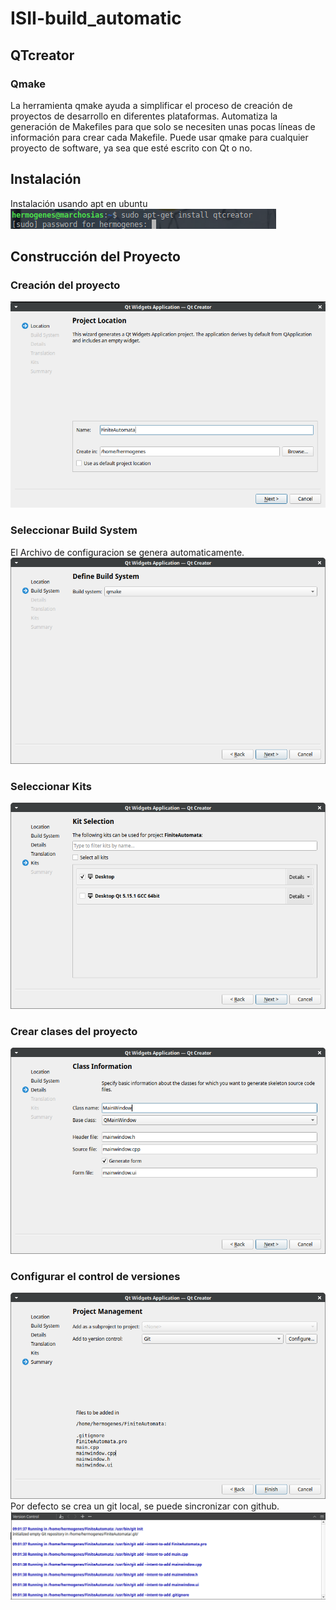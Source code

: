# ISII-build_automatic



## QTcreator
### Qmake
La herramienta qmake ayuda a simplificar el proceso de creación de proyectos de desarrollo en diferentes plataformas. Automatiza la generación de Makefiles para que solo se necesiten unas pocas líneas de información para crear cada Makefile. Puede usar qmake para cualquier proyecto de software, ya sea que esté escrito con Qt o no.
## Instalación
Instalación usando apt en ubuntu <br />
![Alt text](/img/install_qt.png)
## Construcción del Proyecto
### Creación del proyecto
![Alt text](/img/creacion_qt.png)
### Seleccionar Build System
El Archivo de configuracion se genera automaticamente. </br>
![Alt text](/img/build_seleccion.png)
### Seleccionar Kits
![Alt text](/img/kits.png)
### Crear clases del proyecto
![Alt text](/img/crear_clases.png)
### Configurar el control de versiones
![Alt text](/img/git.png)
<br /> Por defecto se crea un git local, se puede sincronizar con github. <br />
![Alt text](/img/git_version.png)

